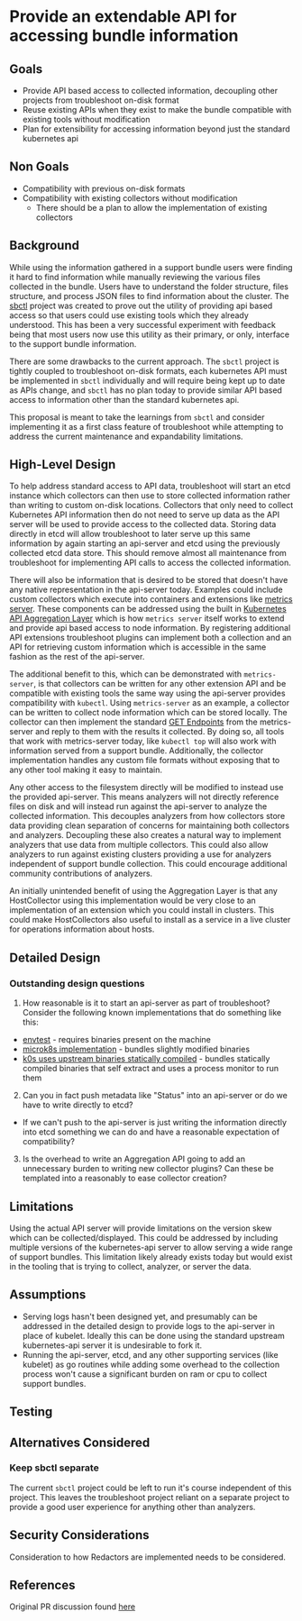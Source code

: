 # Provide an extendable API for accessing bundle information

## Goals

* Provide API based access to collected information, decoupling other projects from troubleshoot on-disk format
* Reuse existing APIs when they exist to make the bundle compatible with existing tools without modification
* Plan for extensibility for accessing information beyond just the standard kubernetes api

## Non Goals

* Compatibility with previous on-disk formats
* Compatibility with existing collectors without modification
  * There should be a plan to allow the implementation of existing collectors

## Background

While using the information gathered in a support bundle users were finding it hard to find information while manually reviewing the various files collected in the bundle. Users have to understand the folder structure, files structure, and process JSON files to find information about the cluster. The [sbctl](https://github.com/replicatedhq/sbctl) project was created to prove out the utility of providing api based access so that users could use existing tools which they already understood. This has been a very successful experiment with feedback being that most users now use this utility as their primary, or only, interface to the support bundle information.

There are some drawbacks to the current approach. The `sbctl` project is tightly coupled to troubleshoot on-disk formats, each kubernetes API must be implemented in `sbctl` individually and will require being kept up to date as APIs change, and `sbctl` has no plan today to provide similar API based access to information other than the standard kubernetes api.

This proposal is meant to take the learnings from `sbctl` and consider implementing it as a first class feature of troubleshoot while attempting to address the current maintenance and expandability limitations.

## High-Level Design

To help address standard access to API data, troubleshoot will start an etcd instance which collectors can then use to store collected information rather than writing to custom on-disk locations. Collectors that only need to collect Kubernetes API information then do not need to serve up data as the API server will be used to provide access to the collected data. Storing data directly in etcd will allow troubleshoot to later serve up this same information by again starting an api-server and etcd using the previously collected etcd data store. This should remove almost all maintenance from troubleshoot for implementing API calls to access the collected information.

There will also be information that is desired to be stored that doesn't have any native representation in the api-server today. Examples could include custom collectors which execute into containers and extensions like [metrics server](https://github.com/kubernetes-sigs/metrics-server). These components can be addressed using the built in [Kubernetes API Aggregation Layer](https://kubernetes.io/docs/concepts/extend-kubernetes/api-extension/apiserver-aggregation/) which is how `metrics server` itself works to extend and provide api based access to node information. By registering additional API extensions troubleshoot plugins can implement both a collection and an API for retrieving custom information which is accessible in the same fashion as the rest of the api-server.

The additional benefit to this, which can be demonstrated with `metrics-server`, is that collectors can be written for any other extension API and be compatible with existing tools the same way using the api-server provides compatibility with `kubectl`. Using `metrics-server` as an example, a collector can be written to collect node information which can be stored locally. The collector can then implement the standard [GET Endpoints](https://kubernetes.io/docs/concepts/extend-kubernetes/api-extension/apiserver-aggregation/) from the metrics-server and reply to them with the results it collected. By doing so, all tools that work with metrics-server today, like `kubectl top` will also work with information served from a support bundle. Additionally, the collector implementation handles any custom file formats without exposing that to any other tool making it easy to maintain.

Any other access to the filesystem directly will be modified to instead use the provided api-server. This means analyzers will not directly reference files on disk and will instead run against the api-server to analyze the collected information. This decouples analyzers from how collectors store data providing clean separation of concerns for maintaining both collectors and analyzers. Decoupling these also creates a natural way to implement analyzers that use data from multiple collectors. This could also allow analyzers to run against existing clusters providing a use for analyzers independent of support bundle collection. This could encourage additional community contributions of analyzers.

An initially unintended benefit of using the Aggregation Layer is that any HostCollector using this implementation would be very close to an implementation of an extension which you could install in clusters. This could make HostCollectors also useful to install as a service in a live cluster for operations information about hosts.

## Detailed Design

### Outstanding design questions

1. How reasonable is it to start an api-server as part of troubleshoot? Consider the following known implementations that do something like this:

* [envtest](https://pkg.go.dev/sigs.k8s.io/controller-runtime/pkg/envtest) - requires binaries present on the machine
* [microk8s implementation](https://github.com/canonical/microk8s/blob/master/build-scripts/patches/0000-Kubelite-integration.patch) - bundles slightly modified binaries
* [k0s uses upstream binaries statically compiled](https://docs.k0sproject.io/v1.23.8+k0s.0/architecture/) - bundles statically compiled binaries that self extract and uses a process monitor to run them

2. Can you in fact push metadata like "Status" into an api-server or do we have to write directly to etcd?

* If we can't push to the api-server is just writing the information directly into etcd something we can do and have a reasonable expectation of compatibility?

3. Is the overhead to write an Aggregation API going to add an unnecessary burden to writing new collector plugins? Can these be templated into a reasonably to ease collector creation?

## Limitations

Using the actual API server will provide limitations on the version skew which can be collected/displayed. This could be addressed by including multiple versions of the kubernetes-api server to allow serving a wide range of support bundles. This limitation likely already exists today but would exist in the tooling that is trying to collect, analyzer, or server the data.

## Assumptions

* Serving logs hasn't been designed yet, and presumably can be addressed in the detailed design to provide logs to the api-server in place of kubelet. Ideally this can be done using the standard upstream kubernetes-api server it is undesirable to fork it.
* Running the api-server, etcd, and any other supporting services (like kubelet) as go routines while adding some overhead to the collection process won't cause a significant burden on ram or cpu to collect support bundles.

## Testing

## Alternatives Considered

### Keep sbctl separate

The current `sbctl` project could be left to run it's course independent of this project. This leaves the troubleshoot project reliant on a separate project to provide a good user experience for anything other than analyzers.

## Security Considerations

Consideration to how Redactors are implemented needs to be considered.

## References

Original PR discussion found [here](https://github.com/replicatedhq/troubleshoot/pull/611)
